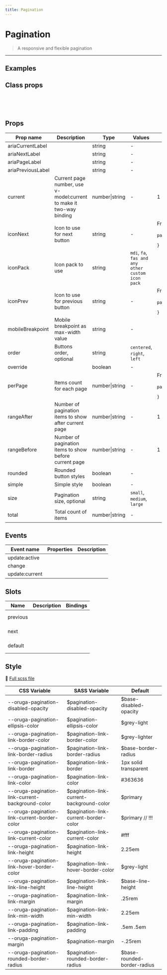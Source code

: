 ```yaml
---
title: Pagination
---
```


# Pagination

> A responsive and flexible pagination

> <CarbonAds />

---

## Examples

 <examplepagination />

## Class props

<br />

<inspectorpagination />

<br />
<br />

## Props

| Prop name         | Description                                                         | Type           | Values                                            | Default                                                                                                                                             |
| ----------------- | ------------------------------------------------------------------- | -------------- | ------------------------------------------------- | --------------------------------------------------------------------------------------------------------------------------------------------------- |
| ariaCurrentLabel  |                                                                     | string         | -                                                 |                                                                                                                                                     |
| ariaNextLabel     |                                                                     | string         | -                                                 |                                                                                                                                                     |
| ariaPageLabel     |                                                                     | string         | -                                                 |                                                                                                                                                     |
| ariaPreviousLabel |                                                                     | string         | -                                                 |                                                                                                                                                     |
| current           | Current page number, use v-model:current to make it two-way binding | number\|string | -                                                 | 1                                                                                                                                                   |
| iconNext          | Icon to use for next button                                         | string         | -                                                 | <div>From <b>config</b></div><br><code style='white-space: nowrap; padding: 0;'> pagination: {<br>&nbsp;&nbsp;iconNext: 'chevron-right'<br>}</code> |
| iconPack          | Icon pack to use                                                    | string         | `mdi`, `fa`, `fas and any other custom icon pack` |                                                                                                                                                     |
| iconPrev          | Icon to use for previous button                                     | string         | -                                                 | <div>From <b>config</b></div><br><code style='white-space: nowrap; padding: 0;'> pagination: {<br>&nbsp;&nbsp;iconPrev: 'chevron-left'<br>}</code>  |
| mobileBreakpoint  | Mobile breakpoint as max-width value                                | string         | -                                                 |                                                                                                                                                     |
| order             | Buttons order, optional                                             | string         | `centered`, `right`, `left`                       |                                                                                                                                                     |
| override          |                                                                     | boolean        | -                                                 |                                                                                                                                                     |
| perPage           | Items count for each page                                           | number\|string | -                                                 | <div>From <b>config</b></div><br><code style='white-space: nowrap; padding: 0;'> pagination: {<br>&nbsp;&nbsp;perPage: 20<br>}</code>               |
| rangeAfter        | Number of pagination items to show after current page               | number\|string | -                                                 | 1                                                                                                                                                   |
| rangeBefore       | Number of pagination items to show before current page              | number\|string | -                                                 | 1                                                                                                                                                   |
| rounded           | Rounded button styles                                               | boolean        | -                                                 |                                                                                                                                                     |
| simple            | Simple style                                                        | boolean        | -                                                 |                                                                                                                                                     |
| size              | Pagination size, optional                                           | string         | `small`, `medium`, `large`                        |                                                                                                                                                     |
| total             | Total count of items                                                | number\|string | -                                                 |                                                                                                                                                     |

## Events

| Event name     | Properties | Description |
| -------------- | ---------- | ----------- |
| update:active  |            |
| change         |            |
| update:current |            |

## Slots

| Name     | Description | Bindings   |
| -------- | ----------- | ---------- |
| previous |             | <br/><br/> |
| next     |             | <br/><br/> |
| default  |             | <br/><br/> |

## Style

📄 [Full scss file](https://github.com/oruga-ui/oruga/blob/master/packages/oruga/src/scss/components/__pagination.scss.scss)

| CSS Variable                                     | SASS Variable                              | Default                      |
| ------------------------------------------------ | ------------------------------------------ | ---------------------------- |
| --oruga-pagination-disabled-opacity              | \$pagination-disabled-opacity              | \$base-disabled-opacity      |
| --oruga-pagination-ellipsis-color                | \$pagination-ellipsis-color                | \$grey-light                 |
| --oruga-pagination-link-border-color             | \$pagination-link-border-color             | \$grey-lighter               |
| --oruga-pagination-link-border-radius            | \$pagination-link-border-radius            | \$base-border-radius         |
| --oruga-pagination-link-border                   | \$pagination-link-border                   | 1px solid transparent        |
| --oruga-pagination-link-color                    | \$pagination-link-color                    | #363636                      |
| --oruga-pagination-link-current-background-color | \$pagination-link-current-background-color | \$primary                    |
| --oruga-pagination-link-current-border-color     | \$pagination-link-current-border-color     | \$primary // !!!             |
| --oruga-pagination-link-current-color            | \$pagination-link-current-color            | #fff                         |
| --oruga-pagination-link-height                   | \$pagination-link-height                   | 2.25em                       |
| --oruga-pagination-link-hover-border-color       | \$pagination-link-hover-border-color       | \$grey-light                 |
| --oruga-pagination-link-line-height              | \$pagination-link-line-height              | \$base-line-height           |
| --oruga-pagination-link-margin                   | \$pagination-link-margin                   | .25rem                       |
| --oruga-pagination-link-min-width                | \$pagination-link-min-width                | 2.25em                       |
| --oruga-pagination-link-padding                  | \$pagination-link-padding                  | .5em .5em                    |
| --oruga-pagination-margin                        | \$pagination-margin                        | -.25rem                      |
| --oruga-pagination-rounded-border-radius         | \$pagination-rounded-border-radius         | \$base-rounded-border-radius |
